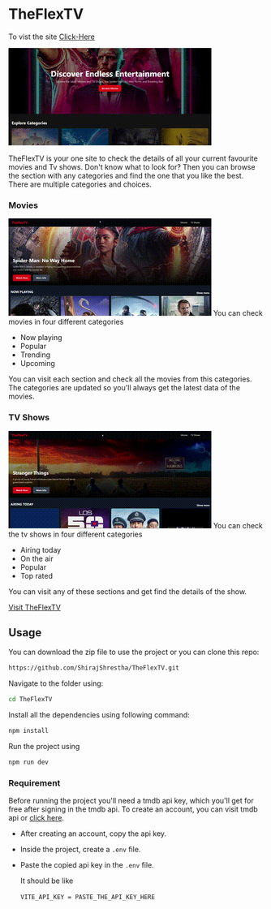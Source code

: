 # TheFlexTV

To vist the site [Click-Here](https://theflextv.onrender.com)

![TheFlexTV Home](./public/readme_img/theflextv_home.gif)

TheFlexTV is your one site to check the details of all your current favourite movies and Tv shows. Don't know what to look for? Then you can browse the section with any categories and find the one that you like the best. There are multiple categories and choices.

### Movies

![TheFlexTV Home](./public/readme_img/theflextv_movies.gif)
You can check movies in four different categories

- Now playing
- Popular
- Trending
- Upcoming

You can visit each section and check all the movies from this categories. The categories are updated so you'll always get the latest data of the movies.

### TV Shows

![TheFlexTV Home](./public/readme_img/theflextv_tvshow.gif)
You can check the tv shows in four different categories

- Airing today
- On the air
- Popular
- Top rated

You can visit any of these sections and get find the details of the show.

[Visit TheFlexTV](https://theflextv.onrender.com)

## Usage

You can download the zip file to use the project or you can clone this repo:

```bash
https://github.com/ShirajShrestha/TheFlexTV.git
```

Navigate to the folder using:

```bash
cd TheFlexTV
```

Install all the dependencies using following command:

```bash
npm install
```

Run the project using

```bash
npm run dev
```

### Requirement

Before running the project you'll need a tmdb api key, which you'll get for free after signing in the tmdb api. To create an account, you can visit tmdb api or [click here](https://www.themoviedb.org/signup).

- After creating an account, copy the api key.
- Inside the project, create a `.env` file.
- Paste the copied api key in the `.env` file.

  It should be like

  `VITE_API_KEY = PASTE_THE_API_KEY_HERE`
